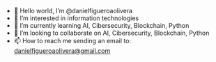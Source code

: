 - 👋 Hello world, I’m @danielfigueroaolivera
- 👀 I’m interested in information technologies
- 🌱 I’m currently learning AI, Cibersecurity, Blockchain, Python
- 💞️ I’m looking to collaborate on AI, Cibersecurity, Blockchain, Python
- 📫 How to reach me sending an email to: danielfigueroaolivera@gmail.com

<!---
danielfigueroaolivera/danielfigueroaolivera is a ✨ special ✨ repository because its `README.md` (this file) appears on your GitHub profile.
You can click the Preview link to take a look at your changes.
--->
